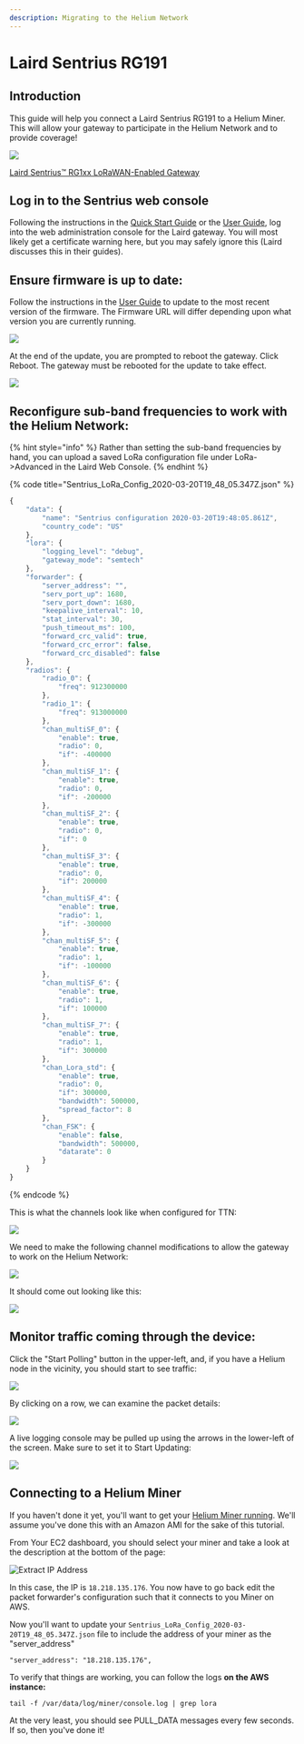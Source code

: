 ```yaml
---
description: Migrating to the Helium Network
---
```


# Laird Sentrius RG191

## Introduction

This guide will help you connect a Laird Sentrius RG191 to a Helium Miner. This will allow your gateway to participate in the Helium Network and to provide coverage!

![](../../.gitbook/assets/image%20%2882%29.png)

[Laird Sentrius™ RG1xx LoRaWAN-Enabled Gateway](https://www.lairdconnect.com/wireless-modules/lorawan-solutions/sentrius-rg1xx-lora-enabled-gateway-wi-fi-ethernet)

## Log in to the Sentrius web console

Following the instructions in the [Quick Start Guide](https://connectivity-staging.s3.us-east-2.amazonaws.com/2020-03/CS-GUIDE-RG1xx-Quickstart%20v3_0.pdf) or the [User Guide](https://connectivity-staging.s3.us-east-2.amazonaws.com/2020-03/CS-GUIDE-RG1xx%20v4_0.pdf), log into the web administration console for the Laird gateway. You will most likely get a certificate warning here, but you may safely ignore this \(Laird discusses this in their guides\).

## Ensure firmware is up to date:

Follow the instructions in the [User Guide](https://connectivity-staging.s3.us-east-2.amazonaws.com/2020-03/CS-GUIDE-RG1xx%20v4_0.pdf) to update to the most recent version of the firmware. The Firmware URL will differ depending upon what version you are currently running.

![](../../.gitbook/assets/laird001.png)

At the end of the update, you are prompted to reboot the gateway. Click Reboot. The gateway must be rebooted for the update to take effect.

![](../../.gitbook/assets/image%20%2877%29.png)

## Reconfigure sub-band frequencies to work with the Helium Network:

{% hint style="info" %}
Rather than setting the sub-band frequencies by hand, you can upload a saved LoRa configuration file under LoRa-&gt;Advanced in the Laird Web Console.
{% endhint %}

{% code title="Sentrius\_LoRa\_Config\_2020-03-20T19\_48\_05.347Z.json" %}
```javascript
{
    "data": {
        "name": "Sentrius configuration 2020-03-20T19:48:05.861Z",
        "country_code": "US"
    },
    "lora": {
        "logging_level": "debug",
        "gateway_mode": "semtech"
    },
    "forwarder": {
        "server_address": "",
        "serv_port_up": 1680,
        "serv_port_down": 1680,
        "keepalive_interval": 10,
        "stat_interval": 30,
        "push_timeout_ms": 100,
        "forward_crc_valid": true,
        "forward_crc_error": false,
        "forward_crc_disabled": false
    },
    "radios": {
        "radio_0": {
            "freq": 912300000
        },
        "radio_1": {
            "freq": 913000000
        },
        "chan_multiSF_0": {
            "enable": true,
            "radio": 0,
            "if": -400000
        },
        "chan_multiSF_1": {
            "enable": true,
            "radio": 0,
            "if": -200000
        },
        "chan_multiSF_2": {
            "enable": true,
            "radio": 0,
            "if": 0
        },
        "chan_multiSF_3": {
            "enable": true,
            "radio": 0,
            "if": 200000
        },
        "chan_multiSF_4": {
            "enable": true,
            "radio": 1,
            "if": -300000
        },
        "chan_multiSF_5": {
            "enable": true,
            "radio": 1,
            "if": -100000
        },
        "chan_multiSF_6": {
            "enable": true,
            "radio": 1,
            "if": 100000
        },
        "chan_multiSF_7": {
            "enable": true,
            "radio": 1,
            "if": 300000
        },
        "chan_Lora_std": {
            "enable": true,
            "radio": 0,
            "if": 300000,
            "bandwidth": 500000,
            "spread_factor": 8
        },
        "chan_FSK": {
            "enable": false,
            "bandwidth": 500000,
            "datarate": 0
        }
    }
}
```
{% endcode %}

This is what the channels look like when configured for TTN:

![](../../.gitbook/assets/image%20%2862%29.png)

We need to make the following channel modifications to allow the gateway to work on the Helium Network:

![](../../.gitbook/assets/image%20%2846%29.png)



It should come out looking like this:

![](../../.gitbook/assets/image%20%2874%29.png)

## Monitor traffic coming through the device:

Click the "Start Polling" button in the upper-left, and, if you have a Helium node in the vicinity, you should start to see traffic:

![](../../.gitbook/assets/image%20%2811%29.png)

By clicking on a row, we can examine the packet details:

![](../../.gitbook/assets/image%20%281%29.png)

A live logging console may be pulled up using the arrows in the lower-left of the screen. Make sure to set it to Start Updating:

![](../../.gitbook/assets/image%20%2870%29.png)

## **Connecting to a Helium Miner**

If you haven't done it yet, you'll want to get your [Helium Miner running](../../blockchain/run-your-own-miner.md). We'll assume you've done this with an Amazon AMI for the sake of this tutorial. 

From Your EC2 dashboard, you should select your miner and take a look at the description at the bottom of the page:

![Extract IP Address](../../.gitbook/assets/ipv4.png)

In this case,  the IP is `18.218.135.176`. You now have to go back edit the packet forwarder's configuration such that it connects to you Miner on AWS. 

Now you'll want to update your `Sentrius_LoRa_Config_2020-03-20T19_48_05.347Z.json` file to include the address of your miner as the "server\_address"

```text
"server_address": "18.218.135.176",
```

To verify that things are working, you can follow the logs **on the AWS instance:**

```text
tail -f /var/data/log/miner/console.log | grep lora
```

At the very least, you should see PULL\_DATA messages every few seconds. If so, then you've done it!



